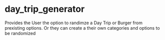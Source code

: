 # day_trip_generator

Provides the User the option to randimze a Day Trip or Burger from prexisting options. Or they can create a their own categories and options to be randomized

